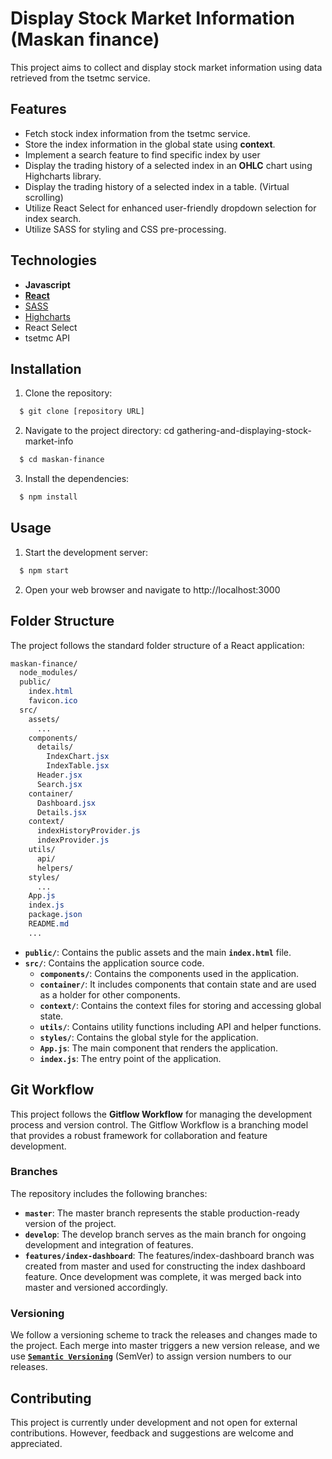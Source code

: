 # Display Stock Market Information (Maskan finance)

This project aims to collect and display stock market information using data retrieved from the tsetmc service. 



## Features

- Fetch stock index information from the tsetmc service.
- Store the index information in the global state using **context**.
- Implement a search feature to find specific index by user
- Display the trading history of a selected index in an **OHLC** chart using Highcharts library.
- Display the trading history of a selected index in a table. (Virtual scrolling)
- Utilize React Select for enhanced user-friendly dropdown selection for index search.
- Utilize SASS for styling and CSS pre-processing.
## Technologies

- **Javascript**
- [**React**](https://react.dev/)
- [SASS](https://sass-lang.com/)
- [Highcharts](https://www.highcharts.com/) 
- React Select 
- tsetmc API



## Installation

1. Clone the repository: 

```bash
  $ git clone [repository URL]
```

2. Navigate to the project directory: cd gathering-and-displaying-stock-market-info

```bash
  $ cd maskan-finance
```

3. Install the dependencies: 

```bash
  $ npm install
```

## Usage

 1. Start the development server:

```bash
  $ npm start
```

2. Open your web browser and navigate to http://localhost:3000




## Folder Structure

The project follows the standard folder structure of a React application:

```css
maskan-finance/
  node_modules/
  public/
    index.html
    favicon.ico
  src/
    assets/
      ...
    components/
      details/
        IndexChart.jsx
        IndexTable.jsx
      Header.jsx
      Search.jsx
    container/
      Dashboard.jsx
      Details.jsx
    context/
      indexHistoryProvider.js
      indexProvider.js
    utils/
      api/
      helpers/
    styles/
      ...
    App.js
    index.js
    package.json
    README.md
    ...
```

- **`public/`**: Contains the public assets and the main **`index.html`** file.
- **`src/`**: Contains the application source code.
  - **`components/`**: Contains the components used in the application.
  - **`container/`**: It includes components that contain state and are used as a holder for other components.
  - **`context/`**: Contains the context files for storing and accessing global state.
  - **`utils/`**: Contains utility functions including API and helper functions.
  - **`styles/`**: Contains the global style for the application.
  - **`App.js`**: The main component that renders the application.
  - **`index.js`**: The entry point of the application.
## Git Workflow
This project follows the **Gitflow Workflow** for managing the development process and version control. The Gitflow Workflow is a branching model that provides a robust framework for collaboration and feature development.

### Branches
The repository includes the following branches:

- **`master`**: The master branch represents the stable production-ready version of the project.
- **`develop`**: The develop branch serves as the main branch for ongoing development and integration of features.
- **`features/index-dashboard`**: The features/index-dashboard branch was created from master and used for constructing the index dashboard feature. Once development was complete, it was merged back into master and versioned accordingly.

### Versioning
We follow a versioning scheme to track the releases and changes made to the project. Each merge into master triggers a new version release, and we use [**`Semantic Versioning`**](https://semver.org/) (SemVer) to assign version numbers to our releases.
## Contributing

This project is currently under development and not open for external contributions. However, feedback and suggestions are welcome and appreciated.

